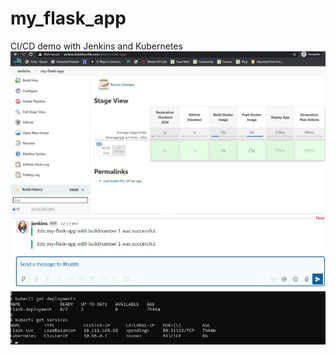 # my_flask_app
CI/CD demo with Jenkins and Kubernetes
![Pipeline.jpg](Pipeline.jpg)
![slack.jpg](slack.jpg)
![flask-deployment.jpg](flask-deployment.jpg)
